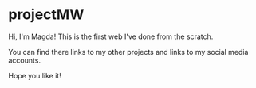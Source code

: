 # projectMW

Hi, I'm Magda!
This is the first web I've done from the scratch.

You can find there links to my other projects and links to my social media accounts.

Hope you like it!
